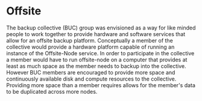 # Offsite 

The backup collective (BUC) group was envisioned as a way for like minded people to work together to provide hardware and software services that allow for an offsite backup platform. Conceptually a member of the collective would provide a hardware platform capable of running an instance of the Offsite-Node service. In order to participate in the collective a member would have to run offsite-node on a computer that provides at least as much space as the member needs to backup into the collective. However BUC members are encouraged to provide more space and continuously available disk and compute resources to the collective. Providing more space than a member requires allows for the member's data to be duplicated across more nodes.

